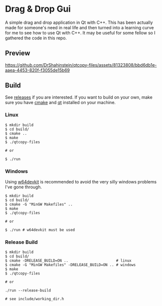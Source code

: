 # Drag & Drop Gui

A simple drag and drop application in Qt with C++. This has been actually made for someone's need in real life and then turned into a learning curve for me to see how to use Qt with C++. It may be useful for some fellow so I gathered the code in this repo.


## Preview

https://github.com/DrShahinstein/qtcopy-files/assets/81323808/bbd6db1e-aaea-4453-820f-f3055de15b69


## Build

See [releases](https://github.com/DrShahinstein/qtcopy-files/releases/tag/Stable) if you are interested.
If you want to build on your own, make sure you have [cmake](https://cmake.org/) and [qt](https://www.qt.io/download-open-source) installed on your machine.

### Linux
```
$ mkdir build
$ cd build/
$ cmake ..
$ make
$ ./qtcopy-files

# or

$ ./run
```

### Windows
Using [w64devkit](https://github.com/skeeto/w64devkit) is recommended to avoid the very silly windows problems I've gone through.

```
$ mkdir build
$ cd build/
$ cmake -G "MinGW Makefiles" ..
$ make
$ ./qtcopy-files

# or

$ ./run # w64devkit must be used
```

### Release Build
```
$ mkdir build
$ cd build/
$ cmake -DRELEASE_BUILD=ON ..                      # linux
$ cmake -G "MinGW Makefiles" -DRELEASE_BUILD=ON .. # windows
$ make
$ ./qtcopy-files

# or

./run --release-build

# see include/working_dir.h
```

